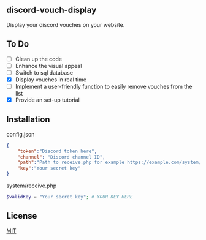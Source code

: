 ## discord-vouch-display
Display your discord vouches on your website.

## To Do
- [ ] Clean up the code
- [ ] Enhance the visual appeal
- [ ] Switch to sql database
- [x] Display vouches in real time
- [ ] Implement a user-friendly function to easily remove vouches from the list
- [x] Provide an set-up tutorial

## Installation
config.json
```json
{
    "token":"Discord token here",
    "channel": "Discord channel ID",
    "path":"Path to receive.php for example https://example.com/system/receive.php",
    "key":"Your secret key"
}
```
system/receive.php
```php
$validKey = "Your secret key"; # YOUR KEY HERE
```

## License
[MIT](https://choosealicense.com/licenses/mit/)

